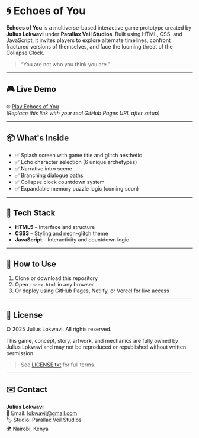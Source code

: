 # 🌀 Echoes of You

**Echoes of You** is a multiverse-based interactive game prototype created by **Julius Lokwavi** under **Parallax Veil Studios**. Built using HTML, CSS, and JavaScript, it invites players to explore alternate timelines, confront fractured versions of themselves, and face the looming threat of the Collapse Clock.

> “You are not who you think you are.”

---

## 🎮 Live Demo

🌐 [Play Echoes of You](https://yourusername.github.io/echoes-of-you/)  
*(Replace this link with your real GitHub Pages URL after setup)*

---

## 📦 What's Inside

- ✅ Splash screen with game title and glitch aesthetic  
- ✅ Echo character selection (6 unique archetypes)  
- ✅ Narrative intro scene  
- ✅ Branching dialogue paths  
- ✅ Collapse clock countdown system  
- ✅ Expandable memory puzzle logic (coming soon)

---

## 🧠 Tech Stack

- **HTML5** – Interface and structure  
- **CSS3** – Styling and neon-glitch theme  
- **JavaScript** – Interactivity and countdown logic

---

## 📁 How to Use

1. Clone or download this repository
2. Open `index.html` in any browser
3. Or deploy using GitHub Pages, Netlify, or Vercel for live access

---

## 🔐 License

© 2025 Julius Lokwavi. All rights reserved.

This game, concept, story, artwork, and mechanics are fully owned by Julius Lokwavi and may not be reproduced or republished without written permission.

> See [LICENSE.txt](LICENSE.txt) for full terms.

---

## ✉️ Contact

**Julius Lokwavi**  
📧 Email: lokwavij@gmail.com  
🏷️ Studio: Parallax Veil Studios  
🌍 Nairobi, Kenya  
